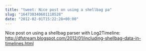 ```yaml
---
title: "tweet: Nice post on using a shellbag pa"
slug: "164730340601110528"
date: "2012-02-01T15:22:28+00:00"
---
```

Nice post on using a shellbag parser with Log2Timeline: http://dfstream.blogspot.com/2012/01/including-shellbag-data-in-timelines.html